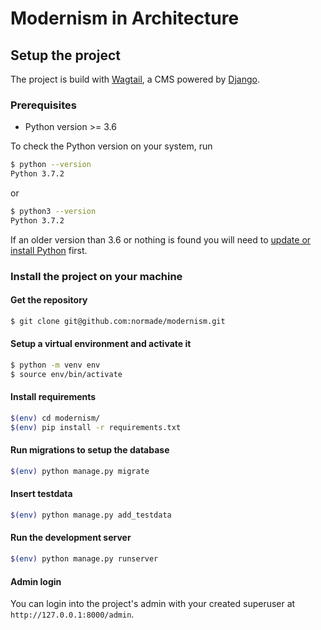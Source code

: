 # Modernism in Architecture

## Setup the project

The project is build with [Wagtail](https://wagtail.io/), a CMS powered by [Django](https://www.djangoproject.com/).


### Prerequisites
- Python version >= 3.6

To check the Python version on your system, run
```bash
$ python --version
Python 3.7.2
```
or 
```bash
$ python3 --version
Python 3.7.2
```

If an older version than 3.6 or nothing is found you will need to [update or install Python](https://realpython.com/installing-python/) first. 

### Install the project on your machine

#### Get the repository

```bash
$ git clone git@github.com:normade/modernism.git 
```

#### Setup a virtual environment and activate it

```bash
$ python -m venv env
$ source env/bin/activate
```

#### Install requirements
```bash
$(env) cd modernism/
$(env) pip install -r requirements.txt
```

#### Run migrations to setup the database 
```bash
$(env) python manage.py migrate
```

#### Insert testdata
```bash
$(env) python manage.py add_testdata
```

#### Run the development server
```bash
$(env) python manage.py runserver
```

#### Admin login
You can login into the project's admin with your created superuser at `http://127.0.0.1:8000/admin`.



